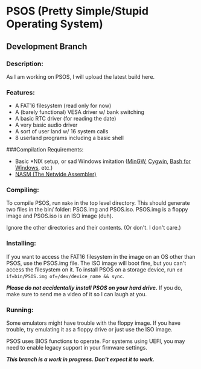 # PSOS (Pretty Simple/Stupid Operating System)
## Development Branch

### Description:

As I am working on PSOS, I will upload the latest build here.

### Features:

- A FAT16 filesystem (read only for now)
- A (barely functional) VESA driver w/ bank switching
- A basic RTC driver (for reading the date)
- A very basic audio driver
- A sort of user land w/ 16 system calls
- 8 userland programs including a basic shell


###Compilation Requirements:

- Basic *NIX setup, or sad Windows imitation ([MinGW](http://mingw.org/), [Cygwin](https://cygwin.com/), [Bash for Windows](https://msdn.microsoft.com/en-us/commandline/wsl/about), etc.)
- [NASM (The Netwide Assembler)](http://www.nasm.us/)

### Compiling:

To compile PSOS, run `make` in the top level directory.
This should generate two files in the bin/ folder: PSOS.img and PSOS.iso.
PSOS.img is a floppy image and PSOS.iso is an ISO image (duh).

Ignore the other directories and their contents. (Or don't. I don't care.)

### Installing:

If you want to access the FAT16 filesystem in the image on an OS other than PSOS, use the PSOS.img file. The ISO image will boot fine, but you can't access the filesystem on it.
To install PSOS on a storage device, run `dd if=bin/PSOS.img of=/dev/device_name && sync`.

***Please do not accidentally install PSOS on your hard drive.*** If you do, make sure to send me a video of it so I can laugh at you.

### Running:

Some emulators might have trouble with the floppy image.
If you have trouble, try emulating it as a floppy drive or just use the ISO image.

PSOS uses BIOS functions to operate. For systems using UEFI, you may need to enable legacy support in your firmware settings.

***This branch is a work in progress. Don't expect it to work.***
